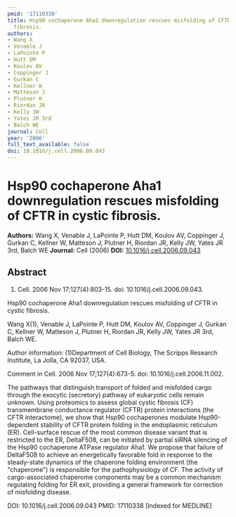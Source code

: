 ```yaml
---
pmid: '17110338'
title: Hsp90 cochaperone Aha1 downregulation rescues misfolding of CFTR in cystic
  fibrosis.
authors:
- Wang X
- Venable J
- LaPointe P
- Hutt DM
- Koulov AV
- Coppinger J
- Gurkan C
- Kellner W
- Matteson J
- Plutner H
- Riordan JR
- Kelly JW
- Yates JR 3rd
- Balch WE
journal: Cell
year: '2006'
full_text_available: false
doi: 10.1016/j.cell.2006.09.043
---
```


# Hsp90 cochaperone Aha1 downregulation rescues misfolding of CFTR in cystic fibrosis.
**Authors:** Wang X, Venable J, LaPointe P, Hutt DM, Koulov AV, Coppinger J, Gurkan C, Kellner W, Matteson J, Plutner H, Riordan JR, Kelly JW, Yates JR 3rd, Balch WE
**Journal:** Cell (2006)
**DOI:** [10.1016/j.cell.2006.09.043](https://doi.org/10.1016/j.cell.2006.09.043)

## Abstract

1. Cell. 2006 Nov 17;127(4):803-15. doi: 10.1016/j.cell.2006.09.043.

Hsp90 cochaperone Aha1 downregulation rescues misfolding of CFTR in cystic 
fibrosis.

Wang X(1), Venable J, LaPointe P, Hutt DM, Koulov AV, Coppinger J, Gurkan C, 
Kellner W, Matteson J, Plutner H, Riordan JR, Kelly JW, Yates JR 3rd, Balch WE.

Author information:
(1)Department of Cell Biology, The Scripps Research Institute, La Jolla, CA 
92037, USA.

Comment in
    Cell. 2006 Nov 17;127(4):673-5. doi: 10.1016/j.cell.2006.11.002.

The pathways that distinguish transport of folded and misfolded cargo through 
the exocytic (secretory) pathway of eukaryotic cells remain unknown. Using 
proteomics to assess global cystic fibrosis (CF) transmembrane conductance 
regulator (CFTR) protein interactions (the CFTR interactome), we show that Hsp90 
cochaperones modulate Hsp90-dependent stability of CFTR protein folding in the 
endoplasmic reticulum (ER). Cell-surface rescue of the most common disease 
variant that is restricted to the ER, DeltaF508, can be initiated by partial 
siRNA silencing of the Hsp90 cochaperone ATPase regulator Aha1. We propose that 
failure of DeltaF508 to achieve an energetically favorable fold in response to 
the steady-state dynamics of the chaperone folding environment (the "chaperome") 
is responsible for the pathophysiology of CF. The activity of cargo-associated 
chaperome components may be a common mechanism regulating folding for ER exit, 
providing a general framework for correction of misfolding disease.

DOI: 10.1016/j.cell.2006.09.043
PMID: 17110338 [Indexed for MEDLINE]
